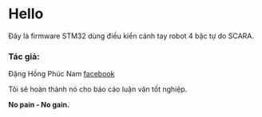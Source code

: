 # Hello
Đây là firmware STM32 dùng điều kiển cánh tay robot 4 bậc tự do SCARA.

### Tác giả:
Đặng Hồng Phúc Nam [facebook](https://www.facebook.com/profile.php?id=100006869959169)

Tôi sẽ hoàn thành nó cho báo cáo luận văn tốt nghiệp.

**No pain - No gain.**
